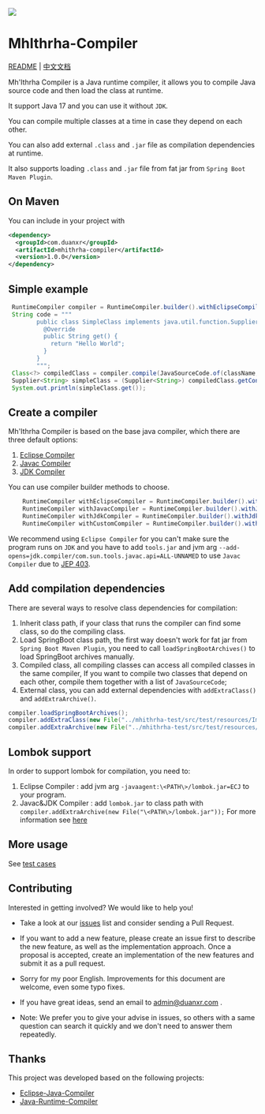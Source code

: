 ![](mhithrha.png)

# MhIthrha-Compiler

[README](README.md) | [中文文档](README_zh.md)

Mh'Ithrha Compiler is a Java runtime compiler, it allows you to compile Java source code and then load the class at runtime.

It support Java 17 and you can use it without `JDK`. 

You can compile multiple classes at a time in case they depend on each other.

You can also add external `.class` and `.jar` file as compilation dependencies at runtime.

It also supports loading `.class` and `.jar` file from fat jar from `Spring Boot Maven Plugin`.

## On Maven

You can include in your project with

```xml
<dependency>
  <groupId>com.duanxr</groupId>
  <artifactId>mhithrha-compiler</artifactId>
  <version>1.0.0</version>
</dependency>
```

## Simple example

```java
 RuntimeCompiler compiler = RuntimeCompiler.builder().withEclipseCompiler();
 String code = """
        public class SimpleClass implements java.util.function.Supplier<String>{
          @Override
          public String get() {
            return "Hello World";
          }
        }
        """;
 Class<?> compiledClass = compiler.compile(JavaSourceCode.of(className, code));
 Supplier<String> simpleClass = (Supplier<String>) compiledClass.getConstructor().newInstance();
 System.out.println(simpleClass.get());
```

## Create a compiler

Mh'Ithrha Compiler is based on the base java compiler, which there are three default options:

1. [Eclipse Compiler](https://www.eclipsecon.org/session-tags/eclipse-java-compiler-ecj)
2. [Javac Compiler](https://docs.oracle.com/javase/7/docs/technotes/tools/windows/javac.html)
3. [JDK Compiler](https://en.wikipedia.org/wiki/Java_Development_Kit)

You can use compiler builder methods to choose.

```java
    RuntimeCompiler withEclipseCompiler = RuntimeCompiler.builder().withEclipseCompiler();
    RuntimeCompiler withJavacCompiler = RuntimeCompiler.builder().withJavacCompiler();
    RuntimeCompiler withJdkCompiler = RuntimeCompiler.builder().withJdkCompiler();
    RuntimeCompiler withCustomCompiler = RuntimeCompiler.builder().withCustomCompiler(YourCompiler);
```

We recommend using ``Eclipse Compiler`` for you can't make sure the program runs on ``JDK`` and you have to add ``tools.jar`` and jvm arg ``--add-opens=jdk.compiler/com.sun.tools.javac.api=ALL-UNNAMED`` to use ``Javac Compiler`` due to [JEP 403](https://openjdk.org/jeps/403).

## Add compilation dependencies
There are several ways to resolve class dependencies for compilation:

1. Inherit class path, if your class that runs the compiler can find some class, so do the compiling class.
2. Load SpringBoot class path, the first way doesn't work for fat jar from `Spring Boot Maven Plugin`, you need to call ``loadSpringBootArchives()`` to load SpringBoot archives manually.
3. Compiled class, all compiling classes can access all compiled classes in the same compiler, If you want to compile two classes that depend on each other, compile them together with a list of ``JavaSourceCode``;
4. External class, you can add external dependencies with ``addExtraClass()`` and ``addExtraArchive()``.

```java
compiler.loadSpringBootArchives();
compiler.addExtraClass(new File("../mhithrha-test/src/test/resources/ImportClass.class"));
compiler.addExtraArchive(new File("../mhithrha-test/src/test/resources/lombok-1.18.24.jar"));
```

## Lombok support

In order to support lombok for compilation, you need to:
1. Eclipse Compiler :  add jvm arg ``-javaagent:\<PATH\>/lombok.jar=ECJ`` to your program.
2. Javac&JDK Compiler : add ``lombok.jar`` to class path with ``compiler.addExtraArchive(new File("\<PATH\>/lombok.jar"));``
For more information see [here](https://projectlombok.org/setup/)

## More usage

See [test cases](mhithrha-test\src\test\java\com\duanxr\mhithrha\test)

## Contributing

Interested in getting involved? We would like to help you!

- Take a look at our [issues](https://github.com/duanxr/MhIthrha-Compiler/issues) list and consider sending a Pull Request.
- If you want to add a new feature, please create an issue first to describe the new feature, as well as the implementation approach. Once a proposal is accepted, create an implementation of the new features and submit it as a pull request.
- Sorry for my poor English. Improvements for this document are welcome, even some typo fixes.
- If you have great ideas, send an email to admin@duanxr.com .

- Note: We prefer you to give your advise in issues, so others with a same question can search it quickly and we don't need to answer them repeatedly.


## Thanks
This project was developed based on the following projects:
- [Eclipse-Java-Compiler](https://www.eclipsecon.org/session-tags/eclipse-java-compiler-ecj)
- [Java-Runtime-Compiler](https://github.com/OpenHFT/Java-Runtime-Compiler)
